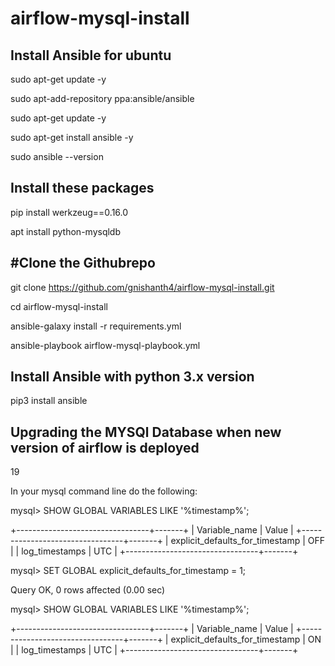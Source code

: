 # airflow-mysql-install

Install Ansible for ubuntu
--------------------------

sudo apt-get update -y

sudo apt-add-repository ppa:ansible/ansible

sudo apt-get update -y

sudo apt-get install ansible -y

sudo ansible --version




Install these packages
----------------------

pip install werkzeug==0.16.0

apt install python-mysqldb


#Clone the Githubrepo 
---------------------

git clone https://github.com/gnishanth4/airflow-mysql-install.git

cd airflow-mysql-install

ansible-galaxy install -r requirements.yml

ansible-playbook airflow-mysql-playbook.yml

Install Ansible with python 3.x version
----------------------------------------

pip3 install ansible

Upgrading the MYSQl Database when new version of airflow is deployed
--------------------------------------------------------------------

19

In your mysql command line do the following:

mysql> SHOW GLOBAL VARIABLES LIKE '%timestamp%';

+---------------------------------+-------+
| Variable_name                   | Value |
+---------------------------------+-------+
| explicit_defaults_for_timestamp | OFF   |
| log_timestamps                  | UTC   |
+---------------------------------+-------+



mysql> SET GLOBAL explicit_defaults_for_timestamp = 1;

Query OK, 0 rows affected (0.00 sec)

mysql> SHOW GLOBAL VARIABLES LIKE '%timestamp%';

+---------------------------------+-------+
| Variable_name                   | Value |
+---------------------------------+-------+
| explicit_defaults_for_timestamp | ON    |
| log_timestamps                  | UTC   |
+---------------------------------+-------+




